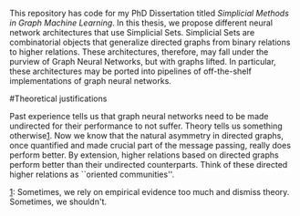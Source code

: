 This repository has code for my PhD Dissertation titled _Simplicial Methods in Graph Machine Learning_. In this thesis, we propose different neural network architectures that use Simplicial Sets. Simplicial Sets are combinatorial objects that generalize directed graphs from binary relations to higher relations. These architectures, therefore, may fall under the purview of Graph Neural Networks, but with graphs lifted. In particular, these architectures may be ported into pipelines of off-the-shelf implementations of graph neural networks.

#Theoretical justifications

Past experience tells us that graph neural networks need to be made undirected for their performance to not suffer. Theory tells us something otherwise<a id="fn1" href="#footnote1" class="footnote">1</a>. Now we know that the natural asymmetry in directed graphs, once quantified and made crucial part of the message passing, really does perform better. By extension, higher relations based on directed graphs perform better than their undirected counterparts. Think of these directed higher relations as ``oriented communities''.

<div id="footnotes">
  <p id="footnote1"><a href="#fn1" class="backlink">1</a>: Sometimes, we rely on empirical evidence too much and dismiss theory. Sometimes, we shouldn't. </p>
</div>
